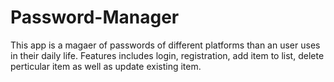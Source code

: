# Password-Manager

This app is a magaer of passwords of different platforms than an user uses in their daily life. Features includes login, registration, add item to list, delete perticular item as well as update existing item.
